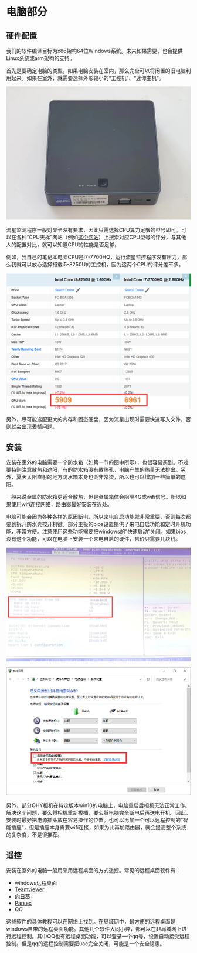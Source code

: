 # 电脑部分

## 硬件配置

我们的软件编译目标为x86架构64位Windows系统。未来如果需要，也会提供Linux系统或arm架构的支持。

首先是要确定电脑的类型。如果电脑安装在室内，那么完全可以将闲置的旧电脑利用起来。如果在室外，就需要选择外形较小的“工控机”、“迷你主机”。

![](image/20221231145903.png)  

流星监测程序一般对显卡没有要求，因此只需选择CPU算力足够的型号即可。可以在各种“CPU天梯”网站（例如[这个网站](https://www.cpubenchmark.net/cpu_list.php)）上搜索对应CPU型号的评分，与其他人的配置对比，就可以知道CPU的性能是否足够。

例如，我自己的笔记本电脑CPU是i7-7700HQ，运行流星监控程序没有压力，那么我就可以放心选择搭载i5-8250U的工控机，因为这两个CPU的评分差不多。

![](image/20221231143805.png)  

另外，尽可能选配更大的内存和固态硬盘，因为流星出现时需要快速写入文件，否则就会出现丢帧问题。

## 安装

安装在室外的电脑需要一个防水箱（如第一节的图中所示），也很容易买到。不过要特别注意散热和遮阳，有的防水箱没有散热孔，电脑产生的热量无法排出。另外，夏天太阳直射的地方防水箱本身也会非常烫，所以也可以增加一些简单的遮阳。

一般来说金属的防水箱更适合散热，但是金属箱体会阻隔4G或wifi信号。所以如果使用wifi连接网络，路由器最好安装在近处。

电脑可能会因为各种各样的原因断电，所以来电自启功能就非常重要，否则每次都要到拆开防水壳按开机键。部分主板的bios设置提供了来电自启功能和定时开机功能，非常方便。注意使用这些功能需要把windows的“快速启动”关闭。如果bios没有这个功能，可以在电脑上安装一个来电自启的硬件，售价只需要几块钱。

![](image/20221231164325.png)  

![](image/20221231164424.png)  

另外，部分QHY相机在特定版本win10的电脑上，电脑重启后相机无法正常工作。解决这个问题，要么将相机重新拔插，要么将电脑完全断电后再送电开机。因此，安装时最好把电源插头放在容易操作的位置。也可以再加一个可以远程控制的“智能插座”，但是插座本身需要wifi连接，如果为此再加路由器，就会提高整个系统的复杂度，不是很推荐。

## 遥控

安装在室外的电脑一般用采用远程桌面的方式遥控。常见的远程桌面软件有：

* windows远程桌面
* [Teamviewer](https://www.teamviewer.cn/cn/)
* [向日葵](https://sunlogin.oray.com/download?categ=personal)
* [Parsec](https://parsec.app/)
* QQ
  
这些软件的具体教程可以在网络上找到。在局域网中，最方便的远程桌面是windows自带的远程桌面功能。其他几个软件大同小异，都可以在非局域网上进行远程控制。其中QQ也有远程桌面功能，可以登录一个qq号，设置自动接受远程控制。但是qq的远程控制需要把uac完全关闭，可能是一个安全隐患。